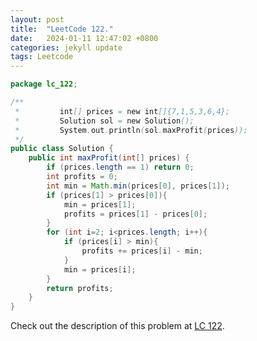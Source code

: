 ```yaml
---
layout: post
title:  "LeetCode 122."
date:   2024-01-11 12:47:02 +0800
categories: jekyll update
tags: Leetcode
---
```


```java
package lc_122;

/**
 *         int[] prices = new int[]{7,1,5,3,6,4};
 *         Solution sol = new Solution();
 *         System.out.println(sol.maxProfit(prices));
 */
public class Solution {
    public int maxProfit(int[] prices) {
        if (prices.length == 1) return 0;
        int profits = 0;
        int min = Math.min(prices[0], prices[1]);
        if (prices[1] > prices[0]){
            min = prices[1];
            profits = prices[1] - prices[0];
        }
        for (int i=2; i<prices.length; i++){
            if (prices[i] > min){
                profits += prices[i] - min;
            }
            min = prices[i];
        }
        return profits;
    }
}
```

Check out the description of this problem at [LC 122][LC-122].

[LC-122]: https://leetcode.com/problemset/?search=122&page=1
